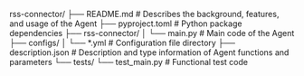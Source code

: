 rss-connector/
├── README.md          # Describes the background, features, and usage of the Agent
├── pyproject.toml     # Python package dependencies
├── rss-connector/
│   └── main.py        # Main code of the Agent
    ├── configs/
│       └── *.yml          # Configuration file directory
├── description.json   # Description and type information of Agent functions and parameters
└── tests/
    └── test_main.py   # Functional test code
